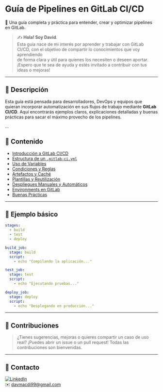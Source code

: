 # Guía de Pipelines en GitLab CI/CD

🚀 Una guía completa y práctica para entender, crear y optimizar pipelines en GitLab.

> ✍️ **Hola! Soy David**.  
> Esta guía nace de mi interés por aprender y trabajar con GitLab CI/CD, con el objetivo de compartir lo
> conocimientos que voy aprendiendo  
> de forma clara y útil para quienes los necesiten o deseen aportar. 
> ¡Espero que te sea de ayuda y estés invitado a contribuir con tus ideas o mejoras!

---

## 📘 Descripción

Esta guía está pensada para desarrolladores, DevOps y equipos que quieran incorporar automatización en sus flujos de trabajo mediante **GitLab CI/CD**. Aquí encontrarás ejemplos claros, explicaciones detalladas y buenas prácticas para sacar el máximo provecho de los pipelines.

...

## 📂 Contenido

- [Introducción a GitLab CI/CD](/Carpetas-Contenidos/Introduccion/introduccion.md)
- [Estructura de un `.gitlab-ci.yml`](/Carpetas-Contenidos/Estructura/estructura-yml.md)
- [Uso de Variables](/Carpetas-Contenidos/Variables/variables.md)
- [Condiciones y Reglas](/Carpetas-Contenidos/Condiciones-Reglas/condiciones-reglas.md)
- [Artefactos y Caché](/Carpetas-Contenidos/Artefactos-cache/artefactos-cache.md)
- [Plantillas y Reutilización](/Carpetas-Contenidos/Plantillas/plantillas-reutilizacion.md)
- [Despliegues Manuales y Automáticos](/Carpetas-Contenidos/Despliegues/despliegues.md)
- [Environments en GitLab](/Carpetas-Contenidos/Enviroments/environments.md)
- [Buenas Prácticas](/Carpetas-Contenidos/BuenasPracticas/buenas-practicas.md)

---

## 📄 Ejemplo básico

```yaml
stages:
  - build
  - test
  - deploy

build_job:
  stage: build
  script:
    - echo "Compilando la aplicación..."

test_job:
  stage: test
  script:
    - echo "Ejecutando pruebas..."

deploy_job:
  stage: deploy
  script:
    - echo "Desplegando en producción..."

```
---

## 🙌 Contribuciones
> ¿Tienes sugerencias, mejoras o quieres compartir un caso de uso real?
> ¡Puedes abrir un issue o un pull request! Todas las contribuciones son bienvenidas.
> 
---

## 🔗 Contacto

[![LinkedIn](https://img.shields.io/badge/LinkedIn-David%20Macias-blue?logo=linkedin&style=flat-square)](https://www.linkedin.com/in/davidmaciasdiaz/)  
✉️ davmacdi99@gmail.com







